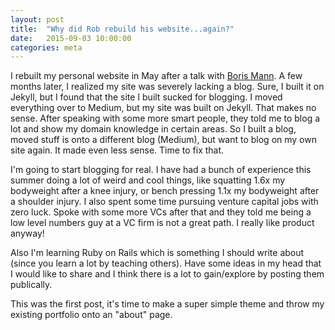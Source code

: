 ```yaml
---
layout: post
title:  "Why did Rob rebuild his website...again?"
date:   2015-09-03 10:00:00
categories: meta
---
```



I rebuilt my personal website in May after a talk with [Boris Mann](http://twitter.com/bmann). A few months later, I realized my site was severely lacking a blog. Sure, I built it on Jekyll, but I found that the site I built sucked for blogging. I moved everything over to Medium, but my site was built on Jekyll. That makes no sense. After speaking with some more smart people, they told me to blog a lot and show my domain knowledge in certain areas. So I built a blog, moved stuff is onto a different blog (Medium), but want to blog on my own site again. It made even less sense. Time to fix that.

I'm going to start blogging for real. I have had a bunch of experience this summer doing a lot of weird and cool things, like squatting 1.6x my bodyweight after a knee injury, or bench pressing 1.1x my bodyweight after a shoulder injury. I also spent some time pursuing venture capital jobs with zero luck. Spoke with some more VCs after that and they told me being a low level numbers guy at a VC firm is not a great path. I really like product anyway!

 Also I'm learning Ruby on Rails which is something I should write about (since you learn a lot by teaching others). Have some ideas in my head that I would like to share and I think there is a lot to gain/explore by posting them publically.

 This was the first post, it's time to make a super simple theme and throw my existing portfolio onto an "about" page.
